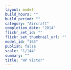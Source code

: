 ```yaml
---
layout: model
build_hours: ""
build_period: ""
category: "Aircraft"
completion_date: "2014"
flickr_set_id: ""
flickr_set_thumbnail_url: ""
model_id: "165"
publish: false
scale: "1/144"
summary: ""
title: "HP Victor"
---
```



